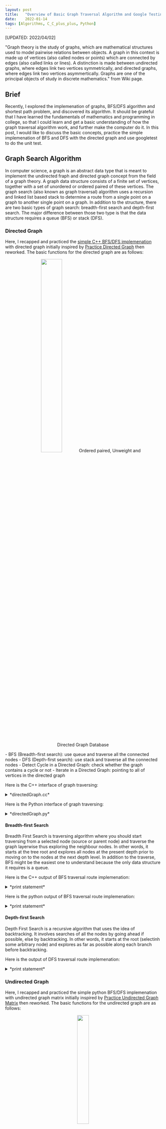 ```yaml
---
layout: post
title:   "Overview of Basic Graph Traversal Algorithm and Google Testing"
date:    2022-01-14
tags: [Algorithms, C_C_plus_plus, Python]
---
```

[UPDATED: 2022/04/02]

"Graph theory is the study of graphs, which are mathematical structures used to model pairwise relations between objects. A graph in this context is made up of vertices (also called nodes or points) which are connected by edges (also called links or lines). A distinction is made between undirected graphs, where edges link two vertices symmetrically, and directed graphs, where edges link two vertices asymmertically. Graphs are one of the principal objects of study in discrete mathematics." from Wiki page.

## Brief ##
Recently, I explored the implemenation of graphs, BFS/DFS algorithm and shortest path problem, and discovered its algorithm. It should be grateful that I have learned the fundamentals of mathematics and programming in college, so that I could learn and get a basic understanding of how the graph traversal algorithm work, and further make the computer do it. In this post, I would like to discuss the basic concepts, practice the simple implemenation of BFS and DFS with the directed graph and use googletest to do the unit test.

## Graph Search Algorithm ##
In computer science, a graph is an abstract data type that is meant to implement the undirected fraph and directed graph concept from the field of a graph theory. A graph data structure consists of a finite set of vertices, together with a set of unordered or ordered paired of these vertices. The graph search (also known as graph traversal) algorithm uses a recursion and linked list based stack to determine a route from a single point on a graph to another single point on a graph. In addition to the structure, there are two basic types of graph search: breadth-first search and depth-first search. The major difference between those two type is that the data structure requires a queue (BFS) or stack (DFS).

### Directed Graph ###
Here, I recapped and practiced the [simple C++ BFS/DFS implemenation][grapg] with directed graph initially inspired by [Practice Directed Graph][directedgraph] then reworked. The basic functions for the directed graph are as follows:
<figure><center><img src="{{ site.baseurl }}/picture/graph_search.png" width="40%"> Ordered paired, Unweight and Directed Graph Database</center></figure>
- BFS (Breadth-first search): use queue and traverse all the connected nodes
- DFS (Depth-first search): use stack and traverse all the connected nodes
- Detect Cycle in a Directed Graph: check whether the graph contains a cycle or not
- Iterate in a Directed Graph:  pointing to all of vertices in the directed graph

Here is the C++ interface of graph traversing:
<details markdown=block>
<summary markdown=span>*directedGraph.cc*</summary>
<div class="language-shell highlighter-rouge"><pre class="highlight"><code class="hljs ruby"><span class="nb" style="font-size: 60%">int main(int argc, char *argv[])
{    // Directed Graph
    auto graph_node = new GraphDirected(GraphRepresentation::kRepresentationTypeList);
    graph_node->AddEdge(0, 1);
    graph_node->AddEdge(0, 5);
    graph_node->AddEdge(1, 2);
    graph_node->AddEdge(2, 4);
    graph_node->AddEdge(2, 6);
    graph_node->AddEdge(3, 2);
    graph_node->AddEdge(5, 8);
    graph_node->AddEdge(6, 5);
    graph_node->AddEdge(7, 5);

    graph_node->DFS();
    graph_node->BFS();
}</span></code></pre></div></details>

Here is the Python interface of graph traversing:
<details markdown=block>
<summary markdown=span>*directedGraph.py*</summary>
<div class="language-shell highlighter-rouge"><pre class="highlight"><code class="hljs ruby"><span class="nb" style="font-size: 60%">def main():
    dg = DirectedGraph()
    dg.add_edge(0, 1)
    dg.add_edge(0, 5)
    dg.add_edge(1, 2)
    dg.add_edge(2, 4)
    dg.add_edge(2, 6)
    dg.add_edge(3, 2)
    dg.add_edge(5, 8)
    dg.add_edge(6, 5)
    dg.add_edge(7, 5)

    p1 = dg1.bfs()

if __name__ == '__main__':
    main()</span></code></pre></div></details>


#### Breadth-first Search ####
Breadth First Search is traversing algorithm where you should start traversing from a selected node (source or parent node) and traverse the graph layerwise thus exploring the neighbour nodes. In other words, it starts at the tree root and explores all nodes at the present depth prior to moving on to the nodes at the next depth level. In addition to the traverse, BFS might be the easiest one to understand because the only data structure it requires is a queue. 

Here is the C++ output of BFS traversal route implemenation:
<details markdown=block>
<summary markdown=span>*print statement*</summary>
<div class="language-shell highlighter-rouge"><pre class="highlight"><code class="hljs ruby"><span class="nb" style="font-size: 60%">---------------------
BFS:
0 1 5 2 8 4 6 1 2 3 4 5 6 7 8</span></code></pre></div></details>

Here is the python output of BFS traversal route implemenation:
<details markdown=block>
<summary markdown=span>*print statement*</summary>
<div class="language-shell highlighter-rouge"><pre class="highlight"><code class="hljs ruby"><span class="nb" style="font-size: 60%">{1: 0, 5: 0, 2: 1, 8: 5, 4: 2, 6: 2}</span></code></pre></div></details>

#### Depth-first Search ####
Depth First Search is a recursive algorithm that uses the idea of backtracking. It involves searches of all the nodes by going ahead if possible, else by backtracking. In other words, it starts at the root (selectinh some arbitrary node) and explores as far as possible along each branch before backtracking. 

Here is the output of DFS traversal route implemenation:
<details markdown=block>
<summary markdown=span>*print statement*</summary>
<div class="language-shell highlighter-rouge"><pre class="highlight"><code class="hljs ruby"><span class="nb" style="font-size: 60%">---------------------
DFS:
0 5 8 1 2 6 4 1 2 3 4 5 6 7 8</span></code></pre></div></details>

### Undirected Graph ###

Here, I recapped and practiced the simple python BFS/DFS implemenation with undirected graph matrix initially inspired by [Practice Undirected Graph Matrix][undirectedmatrix] then reworked. The basic functions for the undirected graph are as follows:
<figure><center><img src="{{ site.baseurl }}/picture/undirected_graph_matrix.png" width="30%"></center></figure>
- BFS (Breadth-first search): use queue and traverse all the connected nodes
- DFS (Depth-first search) using recursion: use stack and traverse all the connected nodes using recursion
- DFS  (Breadth-first search) using iteration: use stack and traverse all the connected nodes using iteration

<details markdown=block>
<summary markdown=span>*undirected_graph_matrix.py*</summary>
<div class="language-shell highlighter-rouge"><pre class="highlight"><code class="hljs ruby"><span class="nb" style="font-size: 60%">def get_test_graph():
    udg = UndirectedGraph(9)
    udg.add_edge(0, 1)
    udg.add_edge(1, 2)
    udg.add_edge(2, 3)
    udg.add_edge(1, 7)
    udg.add_edge(3, 7)
    udg.add_edge(7, 8)
    udg.add_edge(3, 4)
    udg.add_edge(3, 5)
    udg.add_edge(4, 5)
    udg.add_edge(5, 6)
    udg.add_edge(6, 7)
    udg.add_edge(6, 8)

    udg.bfs()
    udg.dfs_recursive()</span></code></pre></div></details>

Here is the output of BFS traversal route implemenation:
<details markdown=block>
<summary markdown=span>*print statement*</summary>
<div class="language-shell highlighter-rouge"><pre class="highlight"><code class="hljs ruby"><span class="nb" style="font-size: 60%">$ python3 undirected_graph_matrix.py
0 1
1 0
1 2
1 7
2 3
7 6
7 8
3 4
3 5</span></code></pre></div></details>

Here is the output of DFS traversal route implemenation:
<details markdown=block>
<summary markdown=span>*print statement*</summary>
<div class="language-shell highlighter-rouge"><pre class="highlight"><code class="hljs ruby"><span class="nb" style="font-size: 60%">$ python3 undirected_graph_matrix.py
0 1
1 0
1 2
2 3
3 4
4 5
5 6
6 7
7 8</span></code></pre></div></details>

## Shortest Path Problem ##

In graph theory, the shortest path problem is the problem of finding a path betweenn two vertices (or nodes) in a graph such that the sum of the weights of it consitiuent edges is minimized.

The problem of finding the shortest path between two intersections on a road map may be modeled as a special case of the shortest path problem in graphs, where the vertices correspond to intersections and the edges correspond to road segments, each weighted by the length of the segment.

The most important algorithms for solving this problem are:
- Dijkstra's algorithm: solves the single-source shortest path problem with non-negative edge weight.
- Bellman-Ford algorithm: solves the single-source problem if edge weight may be negative.

Here, I recapped and practiced the Dijkstra's algorithm with undirected graph initially inspired by [Undirected graphs weighted][undirected] then learned how it implements. The basic functions for the undirected graph are as follows:

<figure><center><img src="{{ site.baseurl }}/picture/dijkstra.png" width="30%"></center></figure>

- Add edges in the graph and iterally get vertex: pointing out all of vertices in the undirected graph
- Dijkstra's algorithm: use priority queue and traversal all the connected nodes

<details markdown=block>
<summary markdown=span>*undirected_graph_weighted.py*</summary>
<div class="language-shell highlighter-rouge"><pre class="highlight"><code class="hljs ruby"><span class="nb" style="font-size: 60%">def main():
    g = GraphUndirectedWeighted(9)
    g.add_edge(0, 1, 4)
    g.add_edge(1, 7, 6)
    g.add_edge(1, 2, 1)
    g.add_edge(2, 3, 3)
    g.add_edge(3, 7, 1)
    g.add_edge(3, 4, 2)
    g.add_edge(3, 5, 1)
    g.add_edge(4, 5, 1)
    g.add_edge(5, 6, 1)
    g.add_edge(6, 7, 2)
    g.add_edge(6, 8, 2)
    g.add_edge(7, 8, 2)

    shortest_path, distance = g.dijkstra(0, 8)
    assert shortest_path == [0, 1, 2, 3, 7, 8] and distance == 11
    print("The Shortest path from source 0 to destionation 8 is", distance) 

if __name__ == "__main__":
    main()</span></code></pre></div></details>

### Dijkstra's Algorithm ###

Dijkstra'a algorithm initially starts with infinite distances and then try to improve them step by step to find the shortest path from a single source to the closest of a set of target nodes on finite graph. Continue this porcess of updating the neighbour intersections with the shortest distance, marking the current intersectiob as visited, and moving onto a closest unvisited intersection until you have marked the destination as visited.

<details markdown=block>
<summary markdown=span>*print statement*</summary>
<div class="language-shell highlighter-rouge"><pre class="highlight"><code class="hljs ruby"><span class="nb" style="font-size: 80%">$ python3 undirected_graph_weighted.py
The Shortest path from source 0 to destionation 8 is 11</span></code></pre></div></details>

## Exercises ##
<h6><ol>
    <li><a href="#exercise1">Exercise 1 - Print Binary Tree by BFS</a></li>
    <li><a href="#exercise2">Exercise 2 - Shortest Distance from All Buildings by BFS</a></li>
    <li><a href="#exercise3">Exercise 3 - Critical Connections in a Network by DFS</a></li>
    <li><a href="#exercise4">Exercise 4 - Maximum Length of a Concatenated String with Unique Characters by DFS</a></li>
    <li><a href="#exercise5">Exercise 5 - Surrounded Regions by BFS</a></li>
</ol></h6>

### <a name="exercise1">Exercise 1. - Print Binary Tree by BFS  (Directed Graph)</a>  ###
The basic functions for this simple exercise is as follows:
- Pass through the binary tree's object.
- Print out the binary tree by BFS (Breadth-first search) - use queue and traverse all the nodes

<details markdown=block>
<summary markdown=span>*printBFS.cc*</summary>
<div class="language-shell highlighter-rouge"><pre class="highlight"><code class="hljs ruby"><span class="nb" style="font-size: 60%">void PrintBFS(BSTNode * node)
{
    std::queue&lt;BSTNode*&gt; node_queue;
    BSTNode* current;
    node_queue.push(node);
    while (! node_queue.empty()) {
        current = node_queue.front();
        node_queue.pop();
        if (current != nullptr) {
            std::cout &lt;&lt; current-&gt;data &lt;&lt; " ";
            if (current-&gt;left != nullptr) node_queue.push(current-&gt;left);
            if (current-&gt;right != nullptr) node_queue.push(current-&gt;right);
        }
    }
}</span></code></pre></div></details>

### <a name="exercise2">Exercise 2 - Shortest Distance from All Buildings by BFS (Directed Graph)</a> ###
You want to build a house on an empty land which reaches all buildings in the shortest amount of distance. You can only move up, down, left, and right. You are given a 2D grid of values 0, 1, or 2, where:
- Each 0 marks an empty land which you can pass by freely. 
- Each 1 markd a building which you cannot pass through. 
- Each 2 marks an obstacle which you cannot pass through. 

Example: Input: [[1,0,2,0,1],[0,0,0,0,0],[0,0,1,0,0]], Output: 7

Explanation:
In this example, there are three buildings at (0,0), (0,4), (2,2), and an obstacle at (0,2).
<figure><center><img src="{{ site.baseurl }}/picture/shortest_distance.png" width="30%"></center></figure>
The point (1,2) is an ideal empty land to build a house, as the total travel distance of 3+3+1=7 is minimal. So return 7.

#### Solution ####
<details markdown=block>
<summary markdown=span>*shortestDistance.cc*</summary>
<div class="language-shell highlighter-rouge"><pre class="highlight"><code class="hljs ruby"><span class="nb" style="font-size: 60%">int Solutions::shortestDistance( std::vector&lt; std::vector&lt;int&gt; &gt; & grid )
{
    int row = grid.size(), column = grid[0].size();
    std::vector&lt; std::vector&lt;int&gt; &gt; distance(row, std::vector&lt;int&gt;(column, 0));
    std::vector&lt; std::vector&lt;int&gt; &gt; visit(row, std::vector&lt;int&gt;(column, 0));
    int num_building = 0, ans = INT_MAX;

    // do BFS
    for (int i = 0; i &lt; row; ++i) {
        for (int j = 0; j &lt; column; ++j) {
            // parent node (building)
            if (grid[i].at(j) == 1) {
                num_building ++;
                auto tmp_grid = grid;
                bfs(i, j, tmp_grid, distance, visit);
            }
        }
    }
    // find the shortest distance
    for (int i = 0; i &lt; row; ++i) {
        for (int j = 0; j &lt; column; j++) {
            if (visit[i].at(j) == num_building)
                ans = std::min(ans, distance[i].at(j));
        }
    }
    return ans == INT_MAX ? -1: ans;
}
void Solutions::bfs(int column, int row, std::vector&lt; std::vector&lt;int&gt; &gt; &grid, 
                    std::vector&lt; std::vector&lt;int&gt; &gt; &distance, std::vector&lt; std::vector&lt;int&gt; &gt;  &visit)
{
    // assigns starting point into parent node
    std::queue&lt; std::pair&lt;int, int&gt; &gt; to_visit; // BFS
    to_visit.push( std::pair&lt;int, int&gt;(column, row));
    int step = 0;

    // traversing from source (parent node)
    while (!to_visit.empty()) {
        // exploring 2D grid
        int curDepth = to_visit.size();
        for (int i = 0; i &lt; curDepth; ++i) {
            int xx = to_visit.front().first;
            int yy = to_visit.front().second;
            to_visit.pop();

            // meet the boundary
            if (xx == grid.size() || xx &lt; 0 || yy == grid[0].size() || yy &lt;0) continue;
            // Only empty land which you can pass by freely
            if (step != 0 && grid[xx].at(yy) != 0) continue;

            // Update Status
            visit[xx].at(yy)++; //how many visitor have visited here
            distance[xx].at(yy) += step;
            grid[xx].at(yy) = -1; // visited
            to_visit.push(std::pair&lt;int, int&gt;(xx+1, yy)); // Up
            to_visit.push(std::pair&lt;int, int&gt;(xx-1, yy)); // Down
            to_visit.push(std::pair&lt;int, int&gt;(xx, yy+1)); // Right
            to_visit.push(std::pair&lt;int, int&gt;(xx, yy-1)); // Left
        }
        step ++;
    }
}</span></code></pre></div></details>

The solution was initially inspired by [Shortest Distance][shortest] and then reworked. The basic functions for caculating the shortest distanc are as follows:
- Traversing 2D grid by BFS algorithm
- Store visited count and distance between two buildings

#### Unit Test by Google Testing ####
<details markdown=block>
<summary markdown=span>*shortestDistanceTest.cc*</summary>
<div class="language-shell highlighter-rouge"><pre class="highlight"><code class="hljs ruby"><span class="nb" style="font-size: 60%">TEST_F(SolutionsTest, ShortestDistanceTest) 
{
    /* Declare the Unit Test object */
    leetcode::Solutions solutions;
    std::vector &lt; std::vector&lt;int &gt; &gt; grid = { {1, 0, 2, 0 ,1}, {0, 0, 0, 0, 0}, {0, 0, 1, 0, 0} };
    EXPECT_EQ( 7, solutions.shortestDistance(grid));
}</span></code></pre></div></details>

### <a name="exercise3">Exercise 3. - Critical Connections in a Network by DFS (Undirected Graph)</a> ###
There are n servers numbered from 0 to n-1 connected by undirected server-to-server connections forming a network where connections[i] = [a, b] represents a connection between servers a and b. Any server can reach any other server directly or indirectly through the network.

A critical connection is a connection that, if removed, will make some server unable to reach some other server.

Return all critical connections in the network in any order.

<figure><center><img src="{{ site.baseurl }}/picture/criticalNets.png" width="40%"></center></figure>
Example: Input: n = 4, connections = [[0,1],[1,2],[2,0],[1,3],[3,4]], Output: [[3,4],[1,3]]

#### Solution ####
<details markdown=block>
<summary markdown=span>*criticalConnections.cc*</summary>
<div class="language-shell highlighter-rouge"><pre class="highlight"><code class="hljs ruby"><span class="nb" style="font-size: 60%">void undirected_dfs(int curr, int parent, int visited, 
                            std::vector&lt; std::vector&lt;int&gt; &gt; & undirectedgraph, 
                            std::vector&lt;int&gt;& low, std::vector&lt; std::vector&lt;int&gt; &gt; &bridge){
    low[curr] = visited ++;
    // Exploring the neighbor node
    for (auto & nextnode : undirectedgraph[curr]) {
        if ( nextnode == parent)
            continue;
        // unvisited (Depth-first Search)
        if (low[nextnode] == 0) undirected_dfs(nextnode, curr, visited, undirectedgraph, low, bridge);
        // Assign low value to current node (circle back around to reach)
        low[curr] = std::min(low[curr], low[nextnode]);
        // Determine the bridge
        if (low[nextnode] == visited ) bridge.push_back({curr, nextnode});
    }
}
std::vector&lt; std::vector&lt;int&gt; &gt; Solutions::criticalConnections(int n, 
                            std::vector&lt; std::vector&lt;int&gt; &gt; & connections)
{
    std::vector&lt; std::vector&lt;int&gt; &gt; undirectedgraph (n);
    // constructing undirected graph
    for (auto & elem : connections) {
        undirectedgraph[elem[0]].push_back(elem[1]);
        undirectedgraph[elem[1]].push_back(elem[0]);
    }
    std::vector&lt; std::vector&lt;int&gt; &gt; bridge;
    std::vector&lt;int&gt; low(n);
    undirected_dfs(0, -1, 1, undirectedgraph, low, bridge);
    return bridge;
}</span></code></pre></div></details>

The solution was initially inspired by [Leetcode's Discuss 1: Critical Network][critical1] and [LeetCode's Discuss][critical2], and then reworked. The basic functions for determining critical connections are as follows:
- Constructing undirected graph
- Do a recursive DFS traversal, labeling node with increasing visited time and track the smallest low link value
- Determine critical connection (bridge) according to when the low link value is equal to visited time. 

Note that: 
- Low link value of a node is defined as the smallest visited time from current node when doing a DFS, including itself.
- Bridge in graphy theory is any edge in a graph whose removal increases the number of connected components.

#### Unit Test by Google Testing ####
<details markdown=block>
<summary markdown=span>*criticalConnectionsTest.cc*</summary>
<div class="language-shell highlighter-rouge"><pre class="highlight"><code class="hljs ruby"><span class="nb" style="font-size: 60%">TEST_F(SolutionsTest, criticalConnectionsTest) 
{
    /* Declare the Unit Test object */
    leetcode::Solutions solutions;
    std::vector&lt; std::vector&lt;int&gt; &gt; connection = { {0, 1}, {1, 2}, {2, 0}, {1, 3}, {3, 4} };
    int n = 5;
    std::vector&lt; std::vector&lt;int&gt; &gt; expected_value = { {3, 4} , {1, 3} };
    EXPECT_EQ(expected_value, solutions.criticalConnections(n, connection));
}</span></code></pre></div></details>

### <a name="exercise4">Exercise 4. - Maximum Length of a Concatenated String with Unique Characters by DFS (Undirected Graph)</a>  ###
You are given an array of strings arr. A string s is formed by the concatenation of a subsequence of arr that has unique characters.

Return the maximum possible length of s.

A subsequence is an array that can be derived from another array by deleting some or no elements without changing the order of the remaining elements.

<figure><center><img src="{{ site.baseurl }}/picture/maxlength.png" width="20%"></center></figure>

Example 1:

Input: arr = ["un","iq","ue"]
Output: 4
Explanation: All the valid concatenations are:
- ""
- "un"
- "iq"
- "ue"
- "uniq" ("un" + "iq")
- "ique" ("iq" + "ue")

Maximum length is 4.

#### Solution ####
<details markdown=block>
<summary markdown=span>*isUniqieString.cc*</summary>
<div class="language-shell highlighter-rouge"><pre class="highlight"><code class="hljs ruby"><span class="nb" style="font-size: 60%">int Solutions::maxLength( std::vector&lt; std::string&gt; & arr)
{
    int len = 0;
    if (arr.size() &gt; 0) return 0;
    if (arr.size() == 1) return arr[0].size();
    checkLen( arr, "", 0, len)
    return len;
}
// undirected DFS ( graph of string )
void Solutions::checkLen( std::vector&lt;std::string&gt; & arr, std::string graphstr, int index, int& count )
{
    if (isUniqieString(graphstr)) {
        count = graphstr.size() &gt; count ? graphstr.size(): count;
    }
    // recursive
    for (int i = index; i &lt; arr.size(); ++i) {
        checkLen(arr, graphstr+arr[i], i+1, count);
    }
}
bool Solutions::isUniqieString(std::string s)
{
    for (auto & elem : s) {
        if (std::count(begin(s), end(s), elem) &lt; 1) return false;
    }
    return true;
}</span></code></pre></div></details>
The basic functions for determining maximum possible length of concatenated string are as follows:
- Concatenated subsequence of string by DFS
- Check the concatenated string is unique characters
- Determine the maximum possible length of concatenated string

#### Unit Test by Google Testing ####
<details markdown=block>
<summary markdown=span>*maxLengthTest.cc*</summary>
<div class="language-shell highlighter-rouge"><pre class="highlight"><code class="hljs ruby"><span class="nb" style="font-size: 60%">TEST_F(SolutionsTest, maxLengthTest) 
{
    /* Declare the Unit Test object */
    leetcode::Solutions solutions;
    std::vector&;t; std::string&gt; arr {"un", "iq", "ue"};
    int expected_value = 4;
    EXPECT_EQ(expected_value, solutions.maxLength(arr));

    arr = {"abc", "yyy", "def", "csv"};
    expected_value = 6;
    EXPECT_EQ(expected_value,solutions.maxLength(arr));

    arr = {"eva", "jqw", "tyn", "jan"};
    expected_value = 9;
    EXPECT_EQ(expected_value,solutions.maxLength(arr));

    arr = {"photato", "kayak", "banana", "racecar"};
    expected_value = 0;
    EXPECT_EQ(expected_value,solutions.maxLength(arr));
}</span></code></pre></div></details>


### <a name="exercise5">Exercise 5. - Surrounded Regions by BFS (Undirected Graph)</a>  ###
Given an m x n matrix board containing 'X' and 'O', capture all regions that are 4-directionally surrounded by 'X'.

A region is captured by flipping all 'O's into 'X's in that surrounded region.

<figure><center><img src="{{ site.baseurl }}/picture/surrounded.png" width="60%"></center></figure>

Example: Input: board = [["X","X","X","X"],["X","O","O","X"],["X","X","O","X"],["X","O","X","X"]]
Output: [["X","X","X","X"],["X","X","X","X"],["X","X","X","X"],["X","O","X","X"]]

#### Solution ####
<details markdown=block>
<summary markdown=span>*surroundedRegions.cc*</summary>
<div class="language-shell highlighter-rouge"><pre class="highlight"><code class="hljs ruby"><span class="nb" style="font-size: 60%">std::vector&lt; std::vector&lt;char&gt; &gt; Solutions::surroundedRegions( std::vector&lt; std::vector&lt;char&gt; &gt; & board)
{
    std::queue&lt; std::pair&lt;int,int&gt; &gt; to_visit;
    int row = board.size(), column = board[0].size();
    //Getting boundary O's
    for(int i=0; i&lt;row ; i++)
    {
        if(board[i][0]=='O') board[i][0]='U', to_visit.push( {i,0} );
        if(board[i][column-1]=='O') board[i][column-1]='U', to_visit.push( {i,column-1} );
    }
    for(int i=1; i&lt;column-1; i++)
    {
        if(board[0][i]=='O') board[0][i]='U', to_visit.push( {0,i} );
        if(board[row-1][i]=='O') board[row-1][i]='U', to_visit.push( {row-1, i} );
    }
    // 2-D Grid BFS which's parent node starts from boundary unsorrounded node
    while(!to_visit.empty())
    {
        int curDepth = to_visit.size();
        while(curDepth--)
        {
            int xx=to_visit.front().first, yy=to_visit.front().second;
            to_visit.pop();
            if(xx+1 &lt; row) if(board[xx+1][yy] == 'O') board[xx+1][yy] = 'U', to_visit.push( {xx+1, yy} );   // RIGHT
            if(xx-1 &gt;= 0) if(board[xx-1][yy] == 'O') board[xx-1][yy] = 'U', to_visit.push( {xx-1, yy} );    // LEFT
            if(yy+1 &lt; column) if(board[xx][yy+1] == 'O') board[xx][yy+1] = 'U', to_visit.push( {xx, yy+1}); // UP
            if(yy-1 &gt;= 0) if(board[xx][yy-1] == 'O') board[xx][yy-1] = 'U', to_visit.push({xx, yy-1});      // DOWN
        }
    }
    //all the unsorrounded O's are re-entered
    for(int i=0; i &lt; row; i++)
        for(int j=0; j &lt; column; j++)
            board[i][j] = board[i][j] == 'U' ? 'O' : 'X';
}</span></code></pre></div></details>
The basic functions for determining unsurrounded regions are as follows:
- Get boundary O's nodes and identify those nodes as unsurrounded node 
- Start from unsurrounded node and travers 2D grid by BFS algorithm 
- Determine all of unsurrounded nodes and set those as '0'

=========== To be continued…. ==========

## Reference ##
[1] Wiki: [Graph Theory](https://en.wikipedia.org/wiki/Graph_theory), [Breadth-first search](https://en.wikipedia.org/wiki/Breadth-first_search), [Depth-first search](https://en.wikipedia.org/wiki/Depth-first_search)

[2] Hackerearth: [Breadth-first search](https://www.hackerearth.com/practice/algorithms/graphs/breadth-first-search/tutorial/), [Depth First Search](https://www.hackerearth.com/practice/algorithms/graphs/depth-first-search/tutorial/)

[3] [Google testing](https://github.com/google/googletest)

[4] [Tarjan’s Algorithm: Strongly Connected Components](https://emre.me/algorithms/tarjans-algorithm/)

[5] [Wiki: Bridge (graph theory)](https://en.wikipedia.org/wiki/Bridge_(graph_theory))

[6] [Why use Dijkstra's Algorithm if Breadth First Search (BFS) can do the same thing faster?](https://stackoverflow.com/questions/3818079/why-use-dijkstras-algorithm-if-breadth-first-search-bfs-can-do-the-same-thing)

[7] [Shortest path problem](https://en.wikipedia.org/wiki/Shortest_path_problem)

[infotheory]:https://en.wikipedia.org/wiki/Information_theory "https://en.wikipedia.org/wiki/Information_theory"

[grapg]:https://github.com/s311354/practice_common_alogrithm/tree/Master/graphs "https://github.com/s311354/practice_common_alogrithm/tree/Master/graphs"

[directedgraph]: https://github.com/jwasham/practice-cpp/tree/master/graphs "https://github.com/jwasham/practice-cpp/tree/master/graphs"

[shortest]:https://github.com/SnoozeZ/LeetCode/blob/master/C%2B%2B/317%20Shortest%20Distance%20from%20All%20Buildings.cpp "https://github.com/SnoozeZ/LeetCode/blob/master/C%2B%2B/317%20Shortest%20Distance%20from%20All%20Buildings.cpp"

[critical1]: https://leetcode.com/problems/critical-connections-in-a-network/discuss/929563/C%2B%2B-oror-using-Tarjan's-algorithmoror-Intuition-of-Tarjan's-algo-(video-link) "https://leetcode.com/problems/critical-connections-in-a-network/discuss/929563/C%2B%2B-oror-using-Tarjan's-algorithmoror-Intuition-of-Tarjan's-algo-(video-link)"

[critical2]:https://leetcode.com/problems/critical-connections-in-a-network/discuss/1376800/C%2B%2B-oror-DFS-oror-Easy-Solution-oror-Tarjan's-Algorithm-oror-Graph-oror-85 "https://leetcode.com/problems/critical-connections-in-a-network/discuss/1376800/C%2B%2B-oror-DFS-oror-Easy-Solution-oror-Tarjan's-Algorithm-oror-Graph-oror-85"

[undirected]:https://github.com/jwasham/practice-python/blob/master/graphs/undirected_graph_weighted.py "https://github.com/jwasham/practice-python/blob/master/graphs/undirected_graph_weighted.py"

[undirectedmatrix]:https://github.com/jwasham/practice-python/blob/master/graphs/undirected_graph_matrix.py "https://github.com/jwasham/practice-python/blob/master/graphs/undirected_graph_matrix.py"

<p>Thanks for reading! Feel free to leave the comments below or <a href="mailto:qazqazqaz850@gmail.com">email</a> to me. Any pieces of advice or discussions are always welcome. :)</p>
